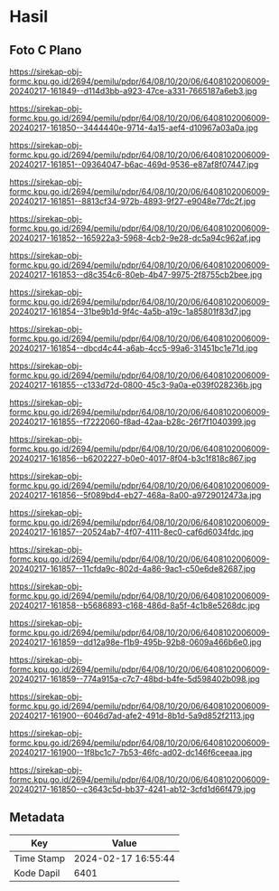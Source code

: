 # Hasil

## Foto C Plano

https://sirekap-obj-formc.kpu.go.id/2694/pemilu/pdpr/64/08/10/20/06/6408102006009-20240217-161849--d114d3bb-a923-47ce-a331-7665187a6eb3.jpg

https://sirekap-obj-formc.kpu.go.id/2694/pemilu/pdpr/64/08/10/20/06/6408102006009-20240217-161850--3444440e-9714-4a15-aef4-d10967a03a0a.jpg

https://sirekap-obj-formc.kpu.go.id/2694/pemilu/pdpr/64/08/10/20/06/6408102006009-20240217-161851--09364047-b6ac-469d-9536-e87af8f07447.jpg

https://sirekap-obj-formc.kpu.go.id/2694/pemilu/pdpr/64/08/10/20/06/6408102006009-20240217-161851--8813cf34-972b-4893-9f27-e9048e77dc2f.jpg

https://sirekap-obj-formc.kpu.go.id/2694/pemilu/pdpr/64/08/10/20/06/6408102006009-20240217-161852--165922a3-5968-4cb2-9e28-dc5a94c962af.jpg

https://sirekap-obj-formc.kpu.go.id/2694/pemilu/pdpr/64/08/10/20/06/6408102006009-20240217-161853--d8c354c6-80eb-4b47-9975-2f8755cb2bee.jpg

https://sirekap-obj-formc.kpu.go.id/2694/pemilu/pdpr/64/08/10/20/06/6408102006009-20240217-161854--31be9b1d-9f4c-4a5b-a19c-1a85801f83d7.jpg

https://sirekap-obj-formc.kpu.go.id/2694/pemilu/pdpr/64/08/10/20/06/6408102006009-20240217-161854--dbcd4c44-a6ab-4cc5-99a6-31451bc1e71d.jpg

https://sirekap-obj-formc.kpu.go.id/2694/pemilu/pdpr/64/08/10/20/06/6408102006009-20240217-161855--c133d72d-0800-45c3-9a0a-e039f028236b.jpg

https://sirekap-obj-formc.kpu.go.id/2694/pemilu/pdpr/64/08/10/20/06/6408102006009-20240217-161855--f7222060-f8ad-42aa-b28c-26f7f1040399.jpg

https://sirekap-obj-formc.kpu.go.id/2694/pemilu/pdpr/64/08/10/20/06/6408102006009-20240217-161856--b6202227-b0e0-4017-8f04-b3c1f818c867.jpg

https://sirekap-obj-formc.kpu.go.id/2694/pemilu/pdpr/64/08/10/20/06/6408102006009-20240217-161856--5f089bd4-eb27-468a-8a00-a9729012473a.jpg

https://sirekap-obj-formc.kpu.go.id/2694/pemilu/pdpr/64/08/10/20/06/6408102006009-20240217-161857--20524ab7-4f07-4111-8ec0-caf6d6034fdc.jpg

https://sirekap-obj-formc.kpu.go.id/2694/pemilu/pdpr/64/08/10/20/06/6408102006009-20240217-161857--11cfda9c-802d-4a86-9ac1-c50e6de82687.jpg

https://sirekap-obj-formc.kpu.go.id/2694/pemilu/pdpr/64/08/10/20/06/6408102006009-20240217-161858--b5686893-c168-486d-8a5f-4c1b8e5268dc.jpg

https://sirekap-obj-formc.kpu.go.id/2694/pemilu/pdpr/64/08/10/20/06/6408102006009-20240217-161859--dd12a98e-f1b9-495b-92b8-0609a466b6e0.jpg

https://sirekap-obj-formc.kpu.go.id/2694/pemilu/pdpr/64/08/10/20/06/6408102006009-20240217-161859--774a915a-c7c7-48bd-b4fe-5d598402b098.jpg

https://sirekap-obj-formc.kpu.go.id/2694/pemilu/pdpr/64/08/10/20/06/6408102006009-20240217-161900--6046d7ad-afe2-491d-8b1d-5a9d852f2113.jpg

https://sirekap-obj-formc.kpu.go.id/2694/pemilu/pdpr/64/08/10/20/06/6408102006009-20240217-161900--1f8bc1c7-7b53-46fc-ad02-dc146f6ceeaa.jpg

https://sirekap-obj-formc.kpu.go.id/2694/pemilu/pdpr/64/08/10/20/06/6408102006009-20240217-161850--c3643c5d-bb37-4241-ab12-3cfd1d66f479.jpg


## Metadata

| Key        | Value               |
| ---------- | ------------------- |
| Time Stamp | 2024-02-17 16:55:44 |
| Kode Dapil | 6401                |



